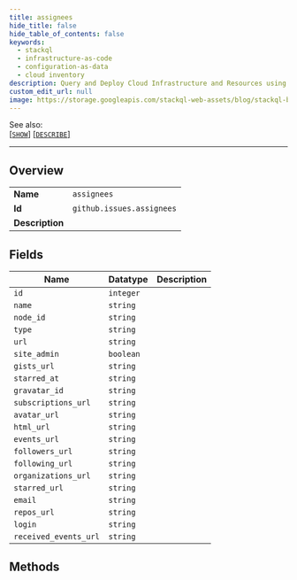 ```yaml
---
title: assignees
hide_title: false
hide_table_of_contents: false
keywords:
  - stackql
  - infrastructure-as-code
  - configuration-as-data
  - cloud inventory
description: Query and Deploy Cloud Infrastructure and Resources using SQL
custom_edit_url: null
image: https://storage.googleapis.com/stackql-web-assets/blog/stackql-blog-post-featured-image.png
---
```

  
    
See also:   
[[` SHOW `]](/docs/language-spec/show) [[` DESCRIBE `]](/docs/language-spec/describe)  
* * * 
## Overview
<table><tbody>
<tr><td><b>Name</b></td><td><code>assignees</code></td></tr>
<tr><td><b>Id</b></td><td><code>github.issues.assignees</code></td></tr>
<tr><td><b>Description</b></td><td></td></tr>
</tbody></table>

## Fields
| Name | Datatype | Description |
| ---- | -------- | ----------- |
| `id` | `integer` |  |
| `name` | `string` |  |
| `node_id` | `string` |  |
| `type` | `string` |  |
| `url` | `string` |  |
| `site_admin` | `boolean` |  |
| `gists_url` | `string` |  |
| `starred_at` | `string` |  |
| `gravatar_id` | `string` |  |
| `subscriptions_url` | `string` |  |
| `avatar_url` | `string` |  |
| `html_url` | `string` |  |
| `events_url` | `string` |  |
| `followers_url` | `string` |  |
| `following_url` | `string` |  |
| `organizations_url` | `string` |  |
| `starred_url` | `string` |  |
| `email` | `string` |  |
| `repos_url` | `string` |  |
| `login` | `string` |  |
| `received_events_url` | `string` |  |
## Methods
